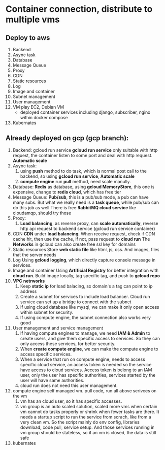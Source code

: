 # Container connection, distribute to multiple vms

## Deploy to aws
1. Backend
2. Async task
3. Database
4. Message Queue
5. Proxy
6. CDN
7. Static resources
8. Log
9. Image and container
10. Subnet management
11. User management
12. VM play
    EC2, Debian VM
    - deployed container services including django, subscriber, nginx within docker compose
14. Kubernates


## Already deployed on gcp (gcp branch):
1. Backend: gcloud run service
   **gcloud run service** only suitable with http request, the container listen to some port and deal with http request. **Automatic scale**
2. Async task:
     1. using **push** method to do task, which is normal post call to the backend, so using **gcloud run service**, **Automatic scale**
     2. **compute engine** run **pull** method, need scale manully.
3. Database:
   **Redis** as database, using **gcloud MemoryStore**, this one is expensive, change to **redis cloud**, which has free tier
4. Message Queue:
   **Pub/sub**, this is a pub/sub mode, a pub can have many subs. But what we really need is a **task queue**, while pub/sub can do this job as well
   There is free **RabbitMQ cloud service** like cloudamqp, should try those
5. Proxy:
   1. **Load balancing**, as reverse proxy, can **scale automatically**, reverse http api request to backend service (gcloud run service container)
6. CDN
   **CDN** under **load balancing**. When receive request, check if CDN cache hit, then use the cache, if not, pass request to **cloud run**
   The **Networks** in gcloud can also create free ssl key for domains
8. Static resources
   Store **web static file** like html, js, css. And images, files that the server needs
9. Log
   Using **gcloud logging**, which directly capture console message in services.
10. Image and container
   Using **Artificial Registry** for better integration with **cloud run**. Build image locally, tag specific tag, and push to **gcloud repo**
11. **VPC netrworks**
     1. Keep **static ip** for load balacing, so domain's a tag can point to ip address
     2. Create a subnet for services to include load balancer. Cloud run service can set up a bridge to connect with the subnet 
     3. If using cloud database like mysql, we can make it only open access within subnet for security.
     4. If using compute engine, the subnet connection also works very good
11. User management and service management
     1. If having compute engines to manage, we need **IAM & Admin** to create users, and give them specific access to services. So they can only access these services, for better security.
     2. When **create compute engine**, we can make the compute engine to access specific services.
     3. When a service that run on compute engine, needs to access specific cloud service, an access token is needed so the service have access to cloud services.
        Access token is belong to an IAM user, only the user has specific authorities, services started by the user will have same authorities.
     4. cloud run does not need this user management.
12. compute engine
      self managed vm. pull code, run all above serivces on the vm
      1. vm has an cloud user, so it has specific accesses.
      2. vm group is an auto scaled solution, scaled more vms when certain vm cannot do tasks properly or shrink when fewer tasks are there.
         It needs a startup script to run the service from scrach, like from a very clean vm. So the script mainly do env config, libraries download, code pull, service setup.
         And those services running in vm group should be stateless, so if an vm is closed, the data is still safe
13. kubernates 
   
     
